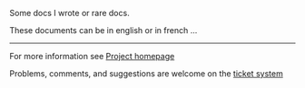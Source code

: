 Some docs I wrote or rare docs.

These documents can be in english or in french ...

---

For more information see [Project homepage](http://www.bitbucket.org/Bounga/docs/)

Problems, comments, and suggestions are welcome on the [ticket system](http://www.bitbucket.org/Bounga/docs/tickets/new)